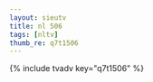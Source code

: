 ```yaml
--- 
layout: sieutv
title: nl 506
tags: [nltv]
thumb_re: q7t1506
---
```

{% include tvadv key="q7t1506" %} 
